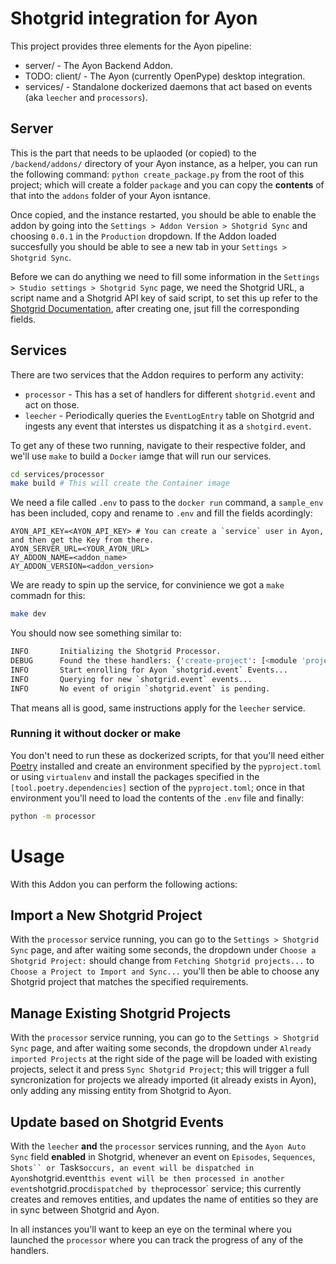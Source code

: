 # Shotgrid integration for Ayon

This project provides three elements for the Ayon pipeline:
 * server/ - The Ayon Backend Addon.
 * TODO: client/ - The Ayon (currently OpenPype) desktop integration.
 * services/ - Standalone dockerized daemons that act based on events (aka `leecher` and `processors`).

## Server
This is the part that needs to be uplaoded (or copied) to the `/backend/addons/` directory of your Ayon instance, as a helper, you can run the following command:
`python create_package.py` from the root of this project; which will create a folder `package` and you can copy the **contents** of that into the `addons` folder of your Ayon isntance.

Once copied, and the instance restarted, you should be able to enable the addon by going into the `Settings > Addon Version > Shotgrid Sync` and choosing `0.0.1` in the `Production` dropdown.
If the Addon loaded succesfully you should be able to see a new tab in your `Settings > Shotgrid Sync`.

Before we can do anything we need to fill some information in the `Settings > Studio settings > Shotgrid Sync` page, we need the Shotgrid URL, a script name and a Shotgrid API key of said script, to set this up refer to the [Shotgrid Documentation](https://developer.shotgridsoftware.com/99105475/?title=Create+and+manage+API+scripts), after creating one, jsut fill the corresponding fields.


## Services
There are two services that the Addon requires to perform any activity:
 * `processor` - This has a set of handlers for different `shotgrid.event` and act on those.
 * `leecher` - Periodically queries the `EventLogEntry` table on Shotgrid and ingests any event that interstes us dispatching it as a `shotgird.event`.

To get any of these two running, navigate to their respective folder, and we'll use `make` to build a `Docker` iamge that will run our services.
```sh
cd services/processor
make build # This will create the Container image
```

We need a file called `.env` to pass to the `docker run` command, a `sample_env` has been included, copy and rename to `.env` and fill the fields acordingly:
```
AYON_API_KEY=<AYON_API_KEY> # You can create a `service` user in Ayon, and then get the Key from there.
AYON_SERVER_URL=<YOUR_AYON_URL>
AY_ADDON_NAME=<addon_name>
AY_ADDON_VERSION=<addon_version>
```

We are ready to spin up the service, for convinience we got a `make` commadn for this:
```sh
make dev
```

You should now see something similar to:
```sh
INFO       Initializing the Shotgrid Processor.
DEBUG      Found the these handlers: {'create-project': [<module 'project_sync'>], 'sync-from-shotgrid': [<module 'sync_from_shotgrid'>], 'shotgrid-event': [<module 'update_from_shotgrid'>]}
INFO       Start enrolling for Ayon `shotgrid.event` Events...
INFO       Querying for new `shotgrid.event` events...
INFO       No event of origin `shotgrid.event` is pending. 
```

That means all is good, same instructions apply for the `leecher` service.

### Running it without docker or make
You don't need to run these as dockerized scripts, for that you'll need either [Poetry](https://python-poetry.org/) installed and create an environment specified by the `pyproject.toml` or using `virtualenv` and install the packages specified in the `[tool.poetry.dependencies]` section of the `pyproject.toml`; once in that environment you'll need to load the contents of the `.env` file and finally:
```sh
python -m processor
```

# Usage
With this Addon you can perform the following actions:

## Import a New Shotgrid Project
With the `processor` service running, you can go to the `Settings > Shotgrid Sync` page, and after waiting some seconds, the dropdown under `Choose a Shotgrid Project:` should change from `Fetching Shotgrid projects...` to `Choose a Project to Import and Sync...` you'll then be able to choose any Shotgrid project that matches the specified requirements.

## Manage Existing Shotgrid Projects
With the `processor` service running, you can go to the `Settings > Shotgrid Sync` page, and after waiting some seconds, the dropdown under `Already imported Projects` at the right side of the page will be loaded with existing projects, select it and press `Sync Shotgrid Project`; this will trigger a full syncronization for projects we already imported (it already exists in Ayon), only adding any missing entity from Shotgrid to Ayon.

## Update based on Shotgrid Events
With the `leecher` **and** the `processor` services running, and the `Ayon Auto Sync` field **enabled** in Shotgrid, whenever an event on `Episodes`, `Sequences`, `Shots`` or `Tasks` occurs, an event will be dispatched in Ayon `shotgrid.event` this event will be then processed in another event `shotgrid.proc` dispatched by the `processor` service; this currently creates and removes entities, and updates the name of entities so they are in sync between Shotgrid and Ayon.

In all instances you'll want to keep an eye on the terminal where you launched the `processor` where you can track the progress of any of the handlers.

